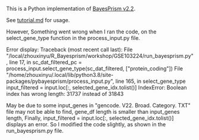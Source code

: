 This is a Python implementation of [BayesPrism v2.2](https://github.com/Danko-Lab/BayesPrism).

See [tutorial.md](https://github.com/ziluwang829/pyBayesPrism/blob/main/tutorial.md)
for usage. 


However, Something went wrong when I ran the code, on the select_gene_type function in the process_input.py file.

Error display:
Traceback (most recent call last):
    File "/local/zhouxinyu/R_Bayesprism/workshop/GSE103224/run_bayesprism.py", line 17, in <module>
    sc_dat_filtered_pc = process_input.select_gene_type(sc_dat_filtered, ["protein_coding"])
    File "/home/zhouxinyu/.local/lib/python3.8/site-packages/pybayesprism/process_input.py", line 165, in select_gene_type
    input_filtered = input.loc[:, selected_gene_idx.tolist()]
IndexError: Boolean index has wrong length: 31737 instead of 31843


May be due to some input_genes in "gencode. V22. Broad. Category. TXT" file may not be able to find, gene_df length is smaller than input_genes length, Finally, input_filtered = input.loc[:, selected_gene_idx.tolist()] displays an error. So I modified the code slightly, as shown in the run_bayesprism.py file.

